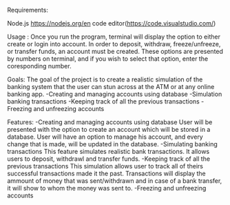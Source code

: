 Requirements:

Node.js https://nodejs.org/en
code editor(https://code.visualstudio.com/)

Usage : 
Once you run the program, terminal will display the option to either create or login into account. 
In order to deposit, withdraw, freeze/unfreeze, or transfer funds, an account must be created.
These options are presented by numbers on terminal, and if you wish to select that option, 
enter the coresponding number.

Goals:
The goal of the project is to create a realistic simulation of the banking system that the user can stun
across at the ATM or at any online banking app.
-Creating and managing accounts using database
-Simulation banking transactions
-Keeping track of all the previous transactions
-Freezing and unfreezing accounts

Features: 
-Creating and managing accounts using database
User will be presented with the option to create an account which will be stored in a database. 
User will have an option to manage his account, and every change that is made, will be updated in the database.
-Simulating banking transactions
This feature simulates realistic bank transactions. It allows users to deposit, withdrawl and transfer funds.
-Keeping track of all the previous transactions
This simulation allows user to track all of theirs successful transactions made it the past. Transactions will display the ammount of money that was sent/withdrawn 
and in case of a bank transfer, it will show to whom the money was sent to.
-Freezing and unfreezing accounts
